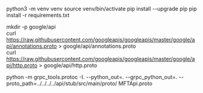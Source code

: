python3 -m venv venv
source venv/bin/activate
pip install --upgrade pip
pip install -r requirements.txt

mkdir -p google/api    
curl https://raw.githubusercontent.com/googleapis/googleapis/master/google/api/annotations.proto > google/api/annotations.proto     
curl https://raw.githubusercontent.com/googleapis/googleapis/master/google/api/http.proto > google/api/http.proto

python -m grpc_tools.protoc -I. --python_out=. --grpc_python_out=. --proto_path=../../../../api/stub/src/main/proto/ MFTApi.proto 
